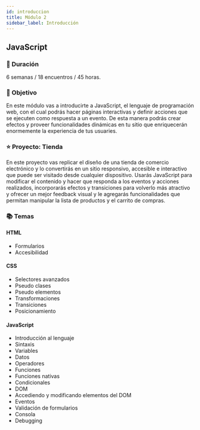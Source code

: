 ```yaml
---
id: introduccion
title: Módulo 2
sidebar_label: Introducción
---
```


## JavaScript

### 📅 Duración

6 semanas / 18 encuentros / 45 horas.

### 🏁 Objetivo

En este módulo vas a introducirte a JavaScript, el lenguaje de programación web, con el cual podrás hacer páginas interactivas y definir acciones que se ejecuten como respuesta a un evento. De esta manera podrás crear efectos y proveer funcionalidades dinámicas en tu sitio que enriquecerán enormemente la experiencia de tus usuaries.

### ⭐️ Proyecto: Tienda

En este proyecto vas replicar el diseño de una tienda de comercio electrónico y lo convertirás en un sitio responsivo, accesible e interactivo que puede ser visitado desde cualquier dispositivo. Usarás JavaScript para modificar el contenido y hacer que responda a los eventos y acciones realizados, incorporarás efectos y transiciones para volverlo más atractivo y ofrecer un mejor feedback visual y le agregarás funcionalidades que permitan manipular la lista de productos y el carrito de compras.

### 📚 Temas

#### HTML

- Formularios
- Accesibilidad

#### CSS

- Selectores avanzados
- Pseudo clases
- Pseudo elementos
- Transformaciones
- Transiciones
- Posicionamiento

#### JavaScript

- Introducción al lenguaje
- Sintaxis
- Variables
- Datos
- Operadores
- Funciones
- Funciones nativas
- Condicionales
- DOM
- Accediendo y modificando elementos del DOM
- Eventos
- Validación de formularios
- Consola
- Debugging
